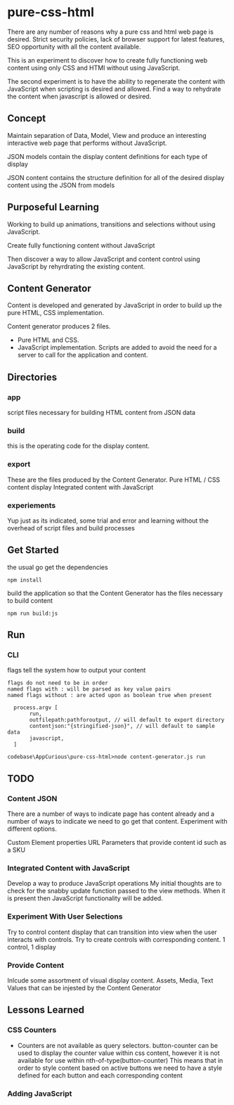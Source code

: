 # pure-css-html
There are any number of reasons why a pure css and html web page is desired.  Strict security policies, lack of browser support for latest features, SEO opportunity with all the content available.

This is an experiment to discover how to create fully functioning web content using only CSS and HTMl without using JavaScript.

The second experiment is to have the ability to regenerate the content with JavaScript when scripting is desired and allowed. Find a way to rehydrate the content when javascript is allowed or desired.

## Concept
Maintain separation of Data, Model, View and produce an interesting interactive web page that performs without JavaScript. 

JSON models contain the display content definitions for each type of display

JSON content contains the structure definition for all of the desired display content using the JSON from models

## Purposeful Learning 
Working to build up animations, transitions and selections without using JavaScript.

Create fully functioning content without JavaScript

Then discover a way to allow JavaScript and content control using JavaScript by rehyrdrating the existing content.


## Content Generator
Content is developed and generated by JavaScript in order to build up the pure HTML, CSS implementation.

Content generator produces 2 files.  
* Pure HTML and CSS.  
* JavaScript implementation.  Scripts are added to avoid the need for a server to call for the application and content.

## Directories
### app
script files necessary for building HTML content from JSON data
### build
this is the operating code for the display content.
### export
These are the files produced by the Content Generator.
Pure HTML / CSS content display
Integrated content with JavaScript 
### experiements
Yup just as its indicated, some trial and error and learning without the overhead of script files and build processes


## Get Started
the usual go get the dependencies
```
npm install
```

build the application so that the Content Generator has the files necessary to build content
```
npm run build:js
```


## Run
### CLI
flags tell the system how to output your content
```
flags do not need to be in order
named flags with : will be parsed as key value pairs
named flags without : are acted upon as boolean true when present

  process.argv [
       run,
       outfilepath:pathforoutput, // will default to export directory
       contentjson:"{stringified-json}", // will default to sample data
       javascript,
  ]
```

```
codebase\AppCurious\pure-css-html>node content-generator.js run
```



## TODO
### Content JSON
There are a number of ways to indicate page has content already and a number of ways to indicate we need to go get that content.  Experiment with different options.


Custom Element properties
URL Parameters that provide content id such as a SKU

### Integrated Content with JavaScript 
Develop a way to produce JavaScript operations
My initial thoughts are to check for the snabby update function passed to the view methods.  When it is present then JavaScript functionality will be added.
### Experiment With User Selections
Try to control content display that can transition into view when the user interacts with controls.  Try to create controls with corresponding content.  1 control, 1 display
### Provide Content
Inlcude some assortment of visual display content.  Assets, Media, Text Values that can be injested by the Content Generator




## Lessons Learned
### CSS Counters
* Counters are not available as query selectors.  button-counter can be used to display the counter value within css content, however it is not available for use within nth-of-type(button-counter)
This means that in order to style content based on active buttons we need to have a style defined for each button and each corresponding content

### Adding JavaScript


